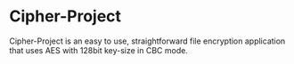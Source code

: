 # Cipher-Project
Cipher-Project is an easy to use, straightforward file encryption application that uses AES with 128bit key-size in CBC mode.
